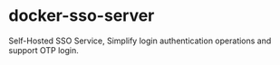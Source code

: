 # docker-sso-server
Self-Hosted SSO Service, Simplify login authentication operations and support OTP login.
